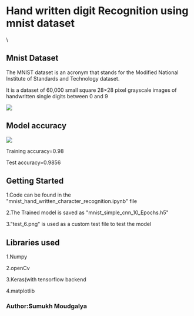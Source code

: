 
<h1>Hand written digit Recognition using mnist dataset</h1>\


<h2>Mnist Dataset</h2>
<p>The MNIST dataset is an acronym that stands for the Modified National Institute of Standards and Technology dataset.</p>

<p>It is a dataset of 60,000 small square 28×28 pixel grayscale images of handwritten single digits between 0 and 9</p>

<img src="https://user-images.githubusercontent.com/52463722/123666245-aa3f6300-d856-11eb-9fb4-2f382be1ff16.png" >


<h2>Model accuracy</h2>
<img src="https://user-images.githubusercontent.com/52463722/123664965-79126300-d855-11eb-8c97-41e45c5129c8.png">

<p>Training accuracy=0.98</p>
<p>Test accuracy=0.9856</p>


<h2>Getting Started</h2>
  <p>1.Code can be found in the "mnist_hand_written_character_recognition.ipynb" file</p>
  <p>2.The Trained model is saved as "mnist_simple_cnn_10_Epochs.h5"</p>
  <p>3."test_6.png" is used as a custom test file to test the model</p>
  

  
  <h2>Libraries used</h2>
  <p>1.Numpy</p>
  <p>2.openCv</p>
  <p>3.Keras(with tensorflow backend</p>
  <p>4.matplotlib</p>
  
  
  <h3>Author:Sumukh Moudgalya</h3>
